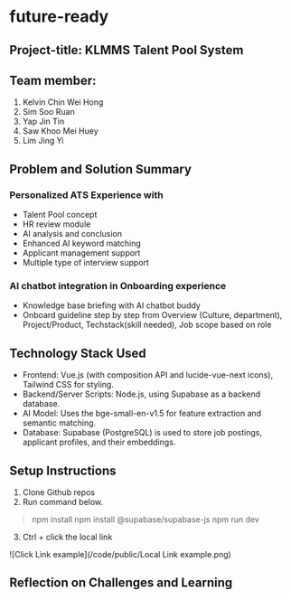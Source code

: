 # future-ready
## Project-title: KLMMS Talent Pool System

## Team member:
1. Kelvin Chin Wei Hong
2. Sim Soo Ruan
3. Yap Jin Tin
4. Saw Khoo Mei Huey
5. Lim Jing Yi

## Problem and Solution Summary
### Personalized ATS Experience with 
- Talent Pool concept
- HR review module
- AI analysis and conclusion
- Enhanced AI keyword matching 
- Applicant management support
- Multiple type of interview support
### AI chatbot integration in Onboarding experience
- Knowledge base briefing with AI chatbot buddy
- Onboard guideline step by step from Overview (Culture, department), Project/Product, Techstack(skill needed), Job scope based on role

## Technology Stack Used
- Frontend: Vue.js (with composition API and lucide-vue-next icons), Tailwind CSS for styling.
-	Backend/Server Scripts: Node.js, using Supabase as a backend database.
-	AI Model: Uses the bge-small-en-v1.5 for feature extraction and semantic matching.
-	Database: Supabase (PostgreSQL) is used to store job postings, applicant profiles, and their embeddings.

## Setup Instructions
1. Clone Github repos 
2. Run command below.
> npm install
> npm install @supabase/supabase-js
> npm run dev
3. Ctrl + click the local link

![Click Link example](/code/public/Local Link example.png)

## Reflection on Challenges and Learning
